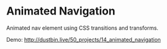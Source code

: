 # Animated Navigation

Animated nav element using CSS transitions and transforms.

Demo: http://dustbin.live/50_projects/14_animated_navigation
